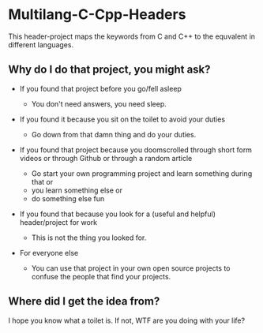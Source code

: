 # Multilang-C-Cpp-Headers
This header-project maps the keywords from C and C++ to the equvalent in different languages.

## Why do I do that project, you might ask?

- If you found that project before you go/fell asleep
    - You don't need answers, you need sleep.

- If you found it because you sit on the toilet to avoid your duties
    - Go down from that damn thing and do your duties.

- If you found that project because you doomscrolled through short form videos or through Github or through a random article
    - Go start your own programming project and learn something during that or 
    - you learn something else or
    - do something else fun

- If you found that because you look for a (useful and helpful) header/project for work
    - This is not the thing you looked for.

- For everyone else
    - You can use that project in your own open source projects to confuse the people that find your projects.

## Where did I get the idea from?
I hope you know what a toilet is. If not, WTF are you doing with your life?
